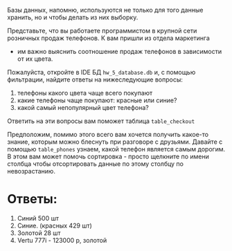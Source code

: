 Базы данных, напомню, используются не только для того данные хранить, но и чтобы делать из них выборку.

Представьте, что вы работаете программистом в крупной сети розничных продаж телефонов. К вам пришли из отдела маркетинга
- им важно выяснить соотношение продаж телефонов в зависимости от их цвета.

Пожалуйста, откройте в IDE БД `hw_5_database.db` и, с помощью фильтрации, найдите ответы на нижеследующие вопросы:

1. телефоны какого цвета чаще всего покупают
2. какие телефоны чаще покупают: красные или синие?
3. какой самый непопулярный цвет телефона?

Ответить на эти вопросы вам поможет таблица `table_checkout`

Предположим, помимо этого всего вам хочется получить какое-то знание, которым можно блеснуть при разговоре с друзьями.
Давайте с помощью `table_phones` узнаем, какой телефон является самым дорогим. В этом вам может помочь сортировка -
просто щелкните по имени столбца чтобы отсортировать данные по этому столбцу по невозрастанию.

# Ответы:

1. Синий 500 шт
2. Синие.  (красных 429 шт) 
3. Золотой 28 шт
4. Vertu 777i - 123000 р, золотой